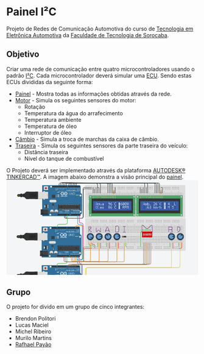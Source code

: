 # Painel I²C
Projeto de Redes de Comunicação Automotiva do curso de [Tecnologia em Eletrônica Automotiva](http://fatecsorocaba.edu.br/curso_ea.asp "Eletrônica Fatec") da [Faculdade de Tecnologia de Sorocaba](http://fatecsorocaba.edu.br/ "Fatec Sorocaba").

## Objetivo
Criar uma rede de comunicação entre quatro microcontroladores usando o padrão [I²C](https://www.i2c-bus.org/specification/ "Padrão I²C").
Cada microcontrolador deverá simular uma [ECU](https://en.wikipedia.org/wiki/Engine_control_unit "Wikipedia EN"). Sendo estas ECUs divididas da seguinte forma:
* [Painel](ecu-painel.cpp#L1) - Mostra todas as informações obtidas através da rede.
* [Motor](ecu-motor.cpp#L1) - Simula os seguintes sensores do motor:
  - Rotação
  - Temperatura da água do arrafecimento
  - Temperatura ambiente
  - Temperatura de óleo
  - Interruptor de óleo
* [Câmbio](ecu-cambio.cpp#L1) - Simula a troca de marchas da caixa de câmbio.
* [Traseira](ecu-traseira.cpp#L1) - Simula os seguintes sensores da parte traseira do veículo:
  - Distância traseira
  - Nível do tanque de combustível

O Projeto deverá ser implementado através da plataforma [AUTODESK® TINKERCAD™](https://www.tinkercad.com/ "TINKERCAD"). A imagem abaixo demonstra a visão principal do [painel](https://www.tinkercad.com/things/4LXyvpHGJDU "Projeto no TINKERCAD").
![Imagem principal do painel automotivo](https://raw.githubusercontent.com/rafaeltmbr/painel-I2C/master/imagens/painel-I2C.png "Painel principal")

## Grupo
O projeto for divido em um grupo de cinco integrantes:
* Brendon Politori
* Lucas Maciel
* Michel Ribeiro
* Murilo Martins
* [Rafhael Payão](https://github.com/rafaeltmbr/ "GitHub")

